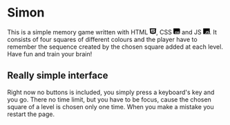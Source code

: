 # Simon

This is a simple memory game written with HTML <img src="icons/html5-brands-solid.svg" width="15" height="15">,
CSS <img src="icons/css-brands-solid.svg" width="15" height="15"> and JS <img src="icons/js-brands-solid.svg"
width="15" height="15">. It consists of four squares of different colours and the player have to remember the
sequence created by the chosen square added at each level. Have fun and train your brain!

## Really simple interface

Right now no buttons is included, you simply press a keyboard's key and you go. There no time limit, but you
have to be focus, cause the chosen square of a level is chosen only one time. When you make a mistake you
restart the page.

